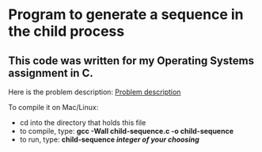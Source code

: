 # Program to generate a sequence in the child process
## This code was written for my Operating Systems assignment in C.

Here is the problem description:
[Problem description](problem-description.png)

To compile it on Mac/Linux:
* cd into the directory that holds this file
* to compile, type:  **gcc -Wall child-sequence.c -o child-sequence**
* to run, type:  **child-sequence *integer of your choosing*** 
